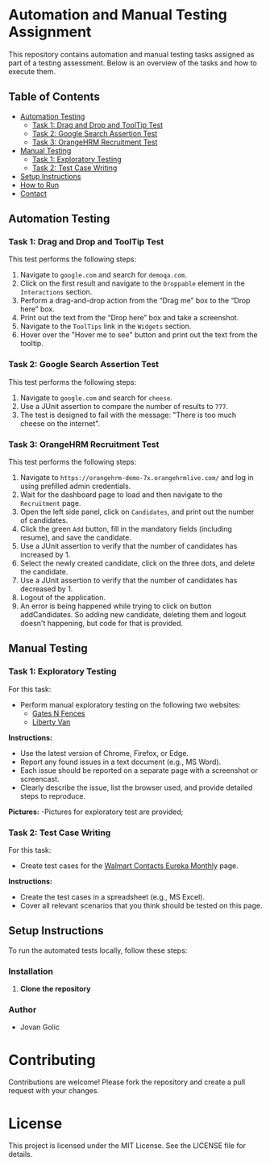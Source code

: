# Automation and Manual Testing Assignment

This repository contains automation and manual testing tasks assigned as part of a testing assessment. Below is an overview of the tasks and how to execute them.

## Table of Contents

- [Automation Testing](#automation-testing)
  - [Task 1: Drag and Drop and ToolTip Test](#task-1-drag-and-drop-and-tooltip-test)
  - [Task 2: Google Search Assertion Test](#task-2-google-search-assertion-test)
  - [Task 3: OrangeHRM Recruitment Test](#task-3-orangehrm-recruitment-test)
- [Manual Testing](#manual-testing)
  - [Task 1: Exploratory Testing](#task-1-exploratory-testing)
  - [Task 2: Test Case Writing](#task-2-test-case-writing)
- [Setup Instructions](#setup-instructions)
- [How to Run](#how-to-run)
- [Contact](#contact)

## Automation Testing

### Task 1: Drag and Drop and ToolTip Test

This test performs the following steps:
1. Navigate to `google.com` and search for `demoqa.com`.
2. Click on the first result and navigate to the `Droppable` element in the `Interactions` section.
3. Perform a drag-and-drop action from the “Drag me” box to the “Drop here” box.
4. Print out the text from the “Drop here” box and take a screenshot.
5. Navigate to the `ToolTips` link in the `Widgets` section.
6. Hover over the "Hover me to see" button and print out the text from the tooltip.

### Task 2: Google Search Assertion Test

This test performs the following steps:
1. Navigate to `google.com` and search for `cheese`.
2. Use a JUnit assertion to compare the number of results to `777`.
3. The test is designed to fail with the message: "There is too much cheese on the internet".

### Task 3: OrangeHRM Recruitment Test

This test performs the following steps:
1. Navigate to `https://orangehrm-demo-7x.orangehrmlive.com/` and log in using prefilled admin credentials.
2. Wait for the dashboard page to load and then navigate to the `Recruitment` page.
3. Open the left side panel, click on `Candidates`, and print out the number of candidates.
4. Click the green `Add` button, fill in the mandatory fields (including resume), and save the candidate.
5. Use a JUnit assertion to verify that the number of candidates has increased by 1.
6. Select the newly created candidate, click on the three dots, and delete the candidate.
7. Use a JUnit assertion to verify that the number of candidates has decreased by 1.
8. Logout of the application.
9. An error is being happened while trying to click on button addCandidates. So adding new candidate, deleting them and logout doesn't happening, but code for that is provided.

## Manual Testing

### Task 1: Exploratory Testing

For this task:
- Perform manual exploratory testing on the following two websites:
  - [Gates N Fences](http://www.gatesnfences.com/index.html)
  - [Liberty Van](http://www.libertyvan.com/)

**Instructions:**
- Use the latest version of Chrome, Firefox, or Edge.
- Report any found issues in a text document (e.g., MS Word).
- Each issue should be reported on a separate page with a screenshot or screencast.
- Clearly describe the issue, list the browser used, and provide detailed steps to reproduce.

**Pictures:**
-Pictures for exploratory test are provided; 
### Task 2: Test Case Writing

For this task:
- Create test cases for the [Walmart Contacts Eureka Monthly](https://www.walmartcontacts.com/lens/eureka-monthly) page.

**Instructions:**
- Create the test cases in a spreadsheet (e.g., MS Excel).
- Cover all relevant scenarios that you think should be tested on this page.

## Setup Instructions

To run the automated tests locally, follow these steps:
### Installation

1. **Clone the repository**


### Author
- Jovan Golic

# Contributing

Contributions are welcome! Please fork the repository and create a pull request with your changes.

# License

This project is licensed under the MIT License. See the LICENSE file for details.   
